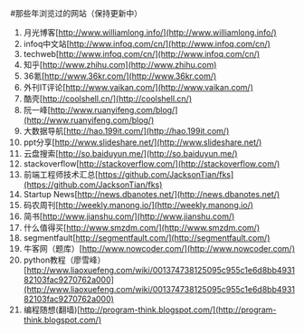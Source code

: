 #那些年浏览过的网站（保持更新中）


1. 月光博客[http://www.williamlong.info/](http://www.williamlong.info/)
2. infoq中文站[http://www.infoq.com/cn/](http://www.infoq.com/cn/)
3. techweb[http://www.infoq.com/cn/](http://www.infoq.com/cn/)
4. 知乎[http://www.zhihu.com](http://www.zhihu.com)
5. 36氪[http://www.36kr.com/](http://www.36kr.com/)
6. 外刊IT评论[http://www.vaikan.com/](http://www.vaikan.com/)
7. 酷壳[http://coolshell.cn/](http://coolshell.cn/)
8. 阮一峰[http://www.ruanyifeng.com/blog/](http://www.ruanyifeng.com/blog/)
9. 大数据导航[http://hao.199it.com/](http://hao.199it.com/)
10. ppt分享[http://www.slideshare.net/](http://www.slideshare.net/)
11. 云盘搜索[http://so.baiduyun.me/](http://so.baiduyun.me/)
12. stackoverflow[http://stackoverflow.com/](http://stackoverflow.com/)
13. 前端工程师技术汇总[https://github.com/JacksonTian/fks](https://github.com/JacksonTian/fks)
14. Startup News[http://news.dbanotes.net/](http://news.dbanotes.net/)
15. 码农周刊[http://weekly.manong.io/](http://weekly.manong.io/)
16. 简书[http://www.jianshu.com/](http://www.jianshu.com/)
17. 什么值得买[http://www.smzdm.com/](http://www.smzdm.com/)
18. segmentfault[http://segmentfault.com/](http://segmentfault.com/)
19. 牛客网（题库）[http://www.nowcoder.com/](http://www.nowcoder.com/)
20. python教程（廖雪峰）[http://www.liaoxuefeng.com/wiki/001374738125095c955c1e6d8bb493182103fac9270762a000](http://www.liaoxuefeng.com/wiki/001374738125095c955c1e6d8bb493182103fac9270762a000)
21. 编程随想(翻墙)[http://program-think.blogspot.com/](http://program-think.blogspot.com/)